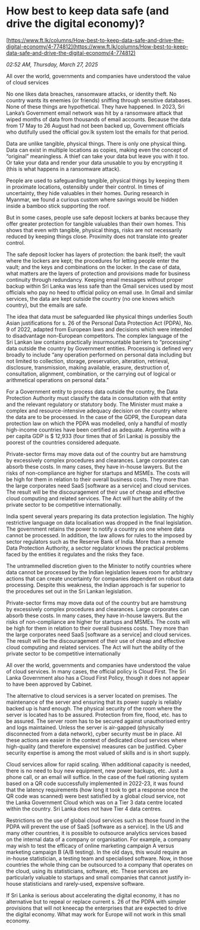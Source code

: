 # How best to keep data safe (and drive the digital economy)?

[https://www.ft.lk/columns/How-best-to-keep-data-safe-and-drive-the-digital-economy/4-774812](https://www.ft.lk/columns/How-best-to-keep-data-safe-and-drive-the-digital-economy/4-774812)

*02:52 AM, Thursday, March 27, 2025*

All over the world, governments and companies have understood the value of cloud services

No one likes data breaches, ransomware attacks, or identity theft. No country wants its enemies (or friends) sniffing through sensitive databases. None of these things are hypothetical. They have happened. In 2023, Sri Lanka’s Government email network was hit by a ransomware attack that wiped months of data from thousands of email accounts. Because the data from 17 May to 26 August had not been backed up, Government officials who dutifully used the official gov.lk system lost the emails for that period.

Data are unlike tangible, physical things. There is only one physical thing. Data can exist in multiple locations as copies, making even the concept of “original” meaningless. A thief can take your data but leave you with it too. Or take your data and render your data unusable to you by encrypting it (this is what happens in a ransomware attack).

People are used to safeguarding tangible, physical things by keeping them in proximate locations, ostensibly under their control. In times of uncertainty, they hide valuables in their homes. During research in Myanmar, we found a curious custom where savings would be hidden inside a bamboo stick supporting the roof.

But in some cases, people use safe deposit lockers at banks because they offer greater protection for tangible valuables than their own homes. This shows that even with tangible, physical things, risks are not necessarily reduced by keeping things close. Proximity does not translate into greater control.

The safe deposit locker has layers of protection: the bank itself; the vault where the lockers are kept; the procedures for letting people enter the vault; and the keys and combinations on the locker. In the case of data, what matters are the layers of protection and provisions made for business continuity through redundancy. Keeping email messages without proper backup within Sri Lanka was less safe than the Gmail services used by most officials who pay no heed to official policy on email use. In Gmail and similar services, the data are kept outside the country (no one knows which country), but the emails are safe.

The idea that data must be safeguarded like physical things underlies South Asian justifications for s. 26 of the Personal Data Protection Act (PDPA), No. 9 of 2022, adapted from European laws and decisions which were intended to disadvantage non-European competitors. The complex language of the Sri Lankan law contains practically insurmountable barriers to “processing” data outside the country by Government entities. Processing is defined very broadly to include “any operation performed on personal data including but not limited to collection, storage, preservation, alteration, retrieval, disclosure, transmission, making available, erasure, destruction of, consultation, alignment, combination, or the carrying out of logical or arithmetical operations on personal data.”

For a Government entity to process data outside the country, the Data Protection Authority must classify the data in consultation with that entity and the relevant regulatory or statutory body. The Minister must make a complex and resource-intensive adequacy decision on the country where the data are to be processed. In the case of the GDPR, the European data protection law on which the PDPA was modelled, only a handful of mostly high-income countries have been certified as adequate. Argentina with a per capita GDP is $ 12,933 (four times that of Sri Lanka) is possibly the poorest of the countries considered adequate.

Private-sector firms may move data out of the country but are hamstrung by excessively complex procedures and clearances. Large corporates can absorb these costs. In many cases, they have in-house lawyers. But the risks of non-compliance are higher for startups and MSMEs. The costs will be high for them in relation to their overall business costs. They more than the large corporates need SaaS [software as a service] and cloud services. The result will be the discouragement of their use of cheap and effective cloud computing and related services. The Act will hurt the ability of the private sector to be competitive internationally.

India spent several years preparing its data protection legislation. The highly restrictive language on data localisation was dropped in the final legislation. The government retains the power to notify a country as one where data cannot be processed. In addition, the law allows for rules to the imposed by sector regulators such as the Reserve Bank of India. More than a remote Data Protection Authority, a sector regulator knows the practical problems faced by the entities it regulates and the risks they face.

The untrammelled discretion given to the Minister to notify countries where data cannot be processed by the Indian legislation leaves room for arbitrary actions that can create uncertainty for companies dependent on robust data processing. Despite this weakness, the Indian approach is far superior to the procedures set out in the Sri Lankan legislation.

Private-sector firms may move data out of the country but are hamstrung by excessively complex procedures and clearances. Large corporates can absorb these costs. In many cases, they have in-house lawyers. But the risks of non-compliance are higher for startups and MSMEs. The costs will be high for them in relation to their overall business costs. They more than the large corporates need SaaS [software as a service] and cloud services. The result will be the discouragement of their use of cheap and effective cloud computing and related services. The Act will hurt the ability of the private sector to be competitive internationally

All over the world, governments and companies have understood the value of cloud services. In many cases, the official policy is Cloud First. The Sri Lanka Government also has a Cloud First Policy, though it does not appear to have been approved by Cabinet.

The alternative to cloud services is a server located on premises. The maintenance of the server and ensuring that its power supply is reliably backed up is hard enough. The physical security of the room where the server is located has to be assured. Protection from fire, flood, etc. has to be assured. The server room has to be secured against unauthorised entry and logs maintained. Unless the server is air-gapped (physically disconnected from a data network), cyber security must be in place. All these actions are easier in the context of dedicated cloud services where high-quality (and therefore expensive) measures can be justified. Cyber security expertise is among the most valued of skills and is in short supply.

Cloud services allow for rapid scaling. When additional capacity is needed, there is no need to buy new equipment, new power backups, etc. Just a phone call, or an email will suffice. In the case of the fuel rationing system based on a QR code successfully implemented in 2022-23, it was found that the latency requirements (how long it took to get a response once the QR code was scanned) were best satisfied by a global cloud service, not the Lanka Government Cloud which was on a Tier 3 data centre located within the country. Sri Lanka does not have Tier 4 data centres.

Restrictions on the use of global cloud services such as those found in the PDPA will prevent the use of SaaS [software as a service]. In the US and many other countries, it is possible to outsource analytics services based on the internal data of a company or organisation. For example, a company may wish to test the efficacy of online marketing campaign A versus marketing campaign B (A/B testing). In the old days, this would require an in-house statistician, a testing team and specialised software. Now, in those countries the whole thing can be outsourced to a company that operates on the cloud, using its statisticians, software, etc. These services are particularly valuable to startups and small companies that cannot justify in-house statisticians and rarely-used, expensive software.

If Sri Lanka is serious about accelerating the digital economy, it has no alternative but to repeal or replace current s. 26 of the PDPA with simpler provisions that will not kneecap the enterprises that are expected to drive the digital economy. What may work for Europe will not work in this small economy.

